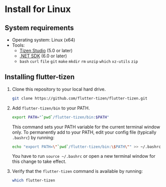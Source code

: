# Install for Linux

## System requirements

- Operating system: Linux (x64)
- Tools:
  - [Tizen Studio](install-tizen-sdk.md) (5.0 or later)
  - [.NET SDK](https://learn.microsoft.com/en-us/dotnet/core/install/linux) (6.0 or later)
  - `bash` `curl` `file` `git` `make` `mkdir` `rm` `unzip` `which` `xz-utils` `zip`

## Installing flutter-tizen

1. Clone this repository to your local hard drive.

   ```sh
   git clone https://github.com/flutter-tizen/flutter-tizen.git
   ```

1. Add `flutter-tizen/bin` to your PATH.

   ```sh
   export PATH="`pwd`/flutter-tizen/bin:$PATH"
   ```

   This command sets your PATH variable for the current terminal window only. To permanently add to your PATH, edit your config file (typically `.bashrc`) by running:

   ```sh
   echo "export PATH=\"`pwd`/flutter-tizen/bin:\$PATH\"" >> ~/.bashrc
   ```

   You have to run `source ~/.bashrc` or open a new terminal window for this change to take effect.

1. Verify that the `flutter-tizen` command is available by running:

   ```sh
   which flutter-tizen
   ```
